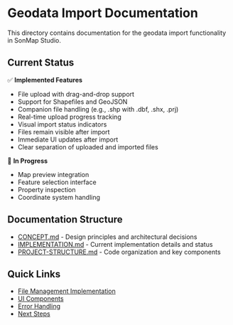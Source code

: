 # Geodata Import Documentation

This directory contains documentation for the geodata import functionality in SonMap Studio.

## Current Status

✅ **Implemented Features**
- File upload with drag-and-drop support
- Support for Shapefiles and GeoJSON
- Companion file handling (e.g., .shp with .dbf, .shx, .prj)
- Real-time upload progress tracking
- Visual import status indicators
- Files remain visible after import
- Immediate UI updates after import
- Clear separation of uploaded and imported files

🚧 **In Progress**
- Map preview integration
- Feature selection interface
- Property inspection
- Coordinate system handling

## Documentation Structure

- [CONCEPT.md](./CONCEPT.md) - Design principles and architectural decisions
- [IMPLEMENTATION.md](./IMPLEMENTATION.md) - Current implementation details and status
- [PROJECT-STRUCTURE.md](./PROJECT-STRUCTURE.md) - Code organization and key components

## Quick Links

- [File Management Implementation](./IMPLEMENTATION.md#file-management)
- [UI Components](./IMPLEMENTATION.md#ui-components)
- [Error Handling](./IMPLEMENTATION.md#error-handling)
- [Next Steps](./IMPLEMENTATION.md#next-steps)